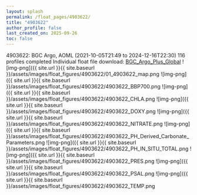 ```yaml
---
layout: splash
permalink: /float_pages/4903622/
title: "4903622"
author_profile: false
last_created_on: 2025-09-26
toc: false
---
```

 
4903622: BGC Argo, AOML (2021-10-05T21:49 to 2024-12-16T22:30)
116 profiles completed
Individual float file download: [BGC_Argo_Plus_Global](https://ftp.soest.hawaii.edu/bgc_argo_plus/Individual_Floats/outliers_removed/4903622_Sprof_processed.nc)
![img-png]({{ site.url }}{{ site.baseurl }}/assets/images/float_figures/4903622/01_4903622_map.png
![img-png]({{ site.url }}{{ site.baseurl }}/assets/images/float_figures/4903622/4903622_BBP700.png
![img-png]({{ site.url }}{{ site.baseurl }}/assets/images/float_figures/4903622/4903622_CHLA.png
![img-png]({{ site.url }}{{ site.baseurl }}/assets/images/float_figures/4903622/4903622_DOXY.png
![img-png]({{ site.url }}{{ site.baseurl }}/assets/images/float_figures/4903622/4903622_NITRATE.png
![img-png]({{ site.url }}{{ site.baseurl }}/assets/images/float_figures/4903622/4903622_PH_Derived_Carbonate_Parameters.png
![img-png]({{ site.url }}{{ site.baseurl }}/assets/images/float_figures/4903622/4903622_PH_IN_SITU_TOTAL.png
![img-png]({{ site.url }}{{ site.baseurl }}/assets/images/float_figures/4903622/4903622_PRES.png
![img-png]({{ site.url }}{{ site.baseurl }}/assets/images/float_figures/4903622/4903622_PSAL.png
![img-png]({{ site.url }}{{ site.baseurl }}/assets/images/float_figures/4903622/4903622_TEMP.png
